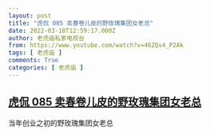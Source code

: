```yaml
---
layout: post
title: "虎侃 085 卖春卷儿皮的野玫瑰集团女老总"
date: 2022-03-18T12:59:17.000Z
author: 老虎庙私家电视台
from: https://www.youtube.com/watch?v=46ZQv4_P2Ak
tags: [ 老虎庙 ]
comments: True
categories: [ 老虎庙 ]
---
```

<!--1647608357000-->
[虎侃 085 卖春卷儿皮的野玫瑰集团女老总](https://www.youtube.com/watch?v=46ZQv4_P2Ak)
------

<div>
当年创业之初的野玫瑰集团女老总
</div>
